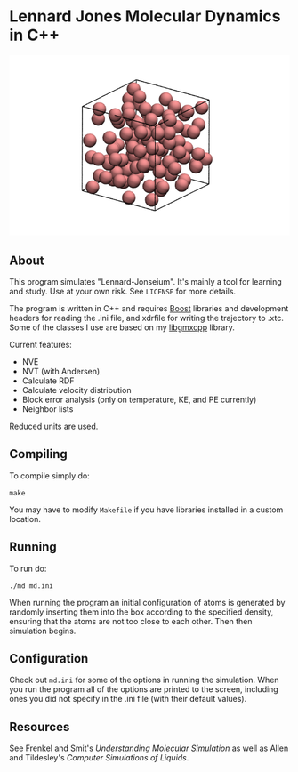 # Lennard Jones Molecular Dynamics in C++

![Box of Lennard-Jonesium](lj.png)

## About

This program simulates "Lennard-Jonseium". It's mainly a tool for learning and
study. Use at your own risk. See `LICENSE` for more details.

The program is written in C++ and requires [Boost](http://www.boost.org/)
libraries and development headers for reading the .ini file, and xdrfile for
writing the trajectory to .xtc. Some of the classes I use are based on my
[libgmxcpp](https://github.com/wesbarnett/libgmxcpp) library.

Current features:

* NVE
* NVT (with Andersen)
* Calculate RDF
* Calculate velocity distribution
* Block error analysis (only on temperature, KE, and PE currently)
* Neighbor lists

Reduced units are used. 

## Compiling

To compile simply do:

    make

You may have to modify `Makefile` if you have libraries installed in a custom
location.

## Running

To run do:

    ./md md.ini

When running the program an initial configuration of
atoms is generated by randomly inserting them into the box according to the
specified density, ensuring that the atoms are not too close to each other. Then
then simulation begins.

## Configuration

Check out `md.ini` for some of the options in running the simulation. When you
run the program all of the options are printed to the screen, including ones you
did not specify in the .ini file (with their default values).

## Resources

See Frenkel and Smit's *Understanding Molecular Simulation* as well as Allen and
Tildesley's *Computer Simulations of Liquids*.
